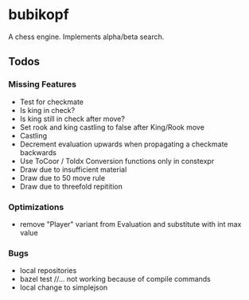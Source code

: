 # bubikopf
A chess engine. Implements alpha/beta search.

## Todos

### Missing Features
- Test for checkmate
- Is king in check?
- Is king still in check after move?
- Set rook and king castling to false after King/Rook move
- Castling
- Decrement evaluation upwards when propagating a checkmate backwards
- Use ToCoor / ToIdx Conversion functions only in constexpr
- Draw due to insufficient material
- Draw due to 50 move rule
- Draw due to threefold repitition


### Optimizations
- remove "Player" variant from Evaluation and substitute with int max value

### Bugs
- local repositories
- bazel test //... not working because of compile commands
- local change to simplejson
